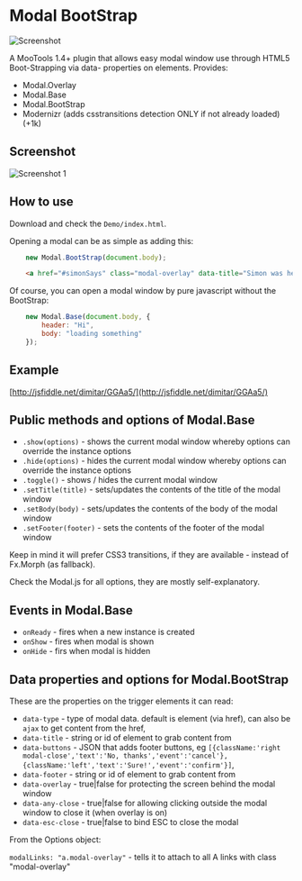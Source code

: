 Modal BootStrap
===============

![Screenshot](http://fragged.org/img/modal-bootstrap-logo.png)

A MooTools 1.4+ plugin that allows easy modal window use through HTML5 Boot-Strapping via data- properties on elements.
Provides:

  - Modal.Overlay
  - Modal.Base
  - Modal.BootStrap
  - Modernizr (adds csstransitions detection ONLY if not already loaded) (+1k)

Screenshot
----------
![Screenshot 1](http://fragged.org/img/Modal.BootStrap.png)

How to use
----------

Download and check the `Demo/index.html`.

Opening a modal can be as simple as adding this:

```javascript
    new Modal.BootStrap(document.body);
```

```HTML
    <a href="#simonSays" class="modal-overlay" data-title="Simon was here">Load contents of id=simonSays into a modal</a>`
```

Of course, you can open a modal window by pure javascript without the BootStrap:

```javascript
    new Modal.Base(document.body, {
        header: "Hi",
        body: "loading something"
    });
```

Example
-------

[http://jsfiddle.net/dimitar/GGAa5/](http://jsfiddle.net/dimitar/GGAa5/)


Public methods and options of Modal.Base
----------------------------------------

- `.show(options)` - shows the current modal window whereby options can override the instance options
- `.hide(options)` - hides the current modal window whereby options can override the instance options
- `.toggle()` - shows / hides the current modal window
- `.setTitle(title)` - sets/updates the contents of the title of the modal window
- `.setBody(body)` - sets/updates the contents of the body of the modal window
- `.setFooter(footer)` - sets the contents of the footer of the modal window

Keep in mind it will prefer CSS3 transitions, if they are available - instead of Fx.Morph (as fallback).

Check the Modal.js for all options, they are mostly self-explanatory.

Events in Modal.Base
--------------------

- `onReady` - fires when a new instance is created
- `onShow` - fires when modal is shown
- `onHide` - firs when modal is hidden

Data properties and options for Modal.BootStrap
-----------------------------------------------

These are the properties on the trigger elements it can read:

- `data-type` - type of modal data. default is element (via href), can also be `ajax` to get content from the href,
- `data-title` - string or id of element to grab content from
- `data-buttons` - JSON that adds footer buttons, eg `[{className:'right modal-close','text':'No, thanks','event':'cancel'},{className:'left','text':'Sure!','event':'confirm'}]`,
- `data-footer` - string or id of element to grab content from
- `data-overlay` - true|false for protecting the screen behind the modal window
- `data-any-close` - true|false for allowing clicking outside the modal window to close it (when overlay is on)
- `data-esc-close` - true|false to bind ESC to close the modal

From the Options object:

`modalLinks: "a.modal-overlay"` - tells it to attach to all A links with class "modal-overlay"

